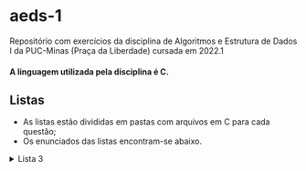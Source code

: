 # aeds-1
Repositório com exercícios da disciplina de Algoritmos e Estrutura de Dados I da PUC-Minas (Praça da Liberdade) cursada em 2022.1
#### A linguagem utilizada pela disciplina é C.

## Listas
- As listas estão divididas em pastas com arquivos em C para cada questão;
- Os enunciados das listas encontram-se abaixo.

<details>
  <summary>Lista 3</summary>
  Arquivos: https://github.com/matt-pessoa/aeds-1/tree/main/lista03
  
  1. Faça um algoritmo que leia um conjuto de números e imprima a quantidade de números pares e ímpares. Flag: 9999;
  2. Faça um programa que leia um conjunto indeterminado de números lidos positivos e imprima o maior, o menor e a média aritmética desse conjunto de dados. Flag: -1;
  3. Escrever um algoritmo para calcular e imprimir o fatorial de um número lido do teclado;
  4. Calcule o valor da seguinte série lido a quantidade de termos: S = 1 - 1/3³ + 1/5³ - 1/7³ + 1/9³...
  5. Escreva um algoritmo que peça o n-ésimo termo da série de Fibonacci e imprima a série até ele;
  6. Faça um algoritmo para calcular o valor de S, sendo N o número inserido pelo usuário: S = 1/N - 2/N-1 + 3/N-2 - 4/N-3 + ... N/1;
  7. Faça um algoritmo que imprima todos os números palíndromos entre 10000 e 99999;
  8. Encontre os números de 4 dígitos que possuem a seguinte característica: 3025 --> 30 + 25 = 55 --> 55² = 3025;
  9. Faça um programa para um jogo de cara ou coroa. Mostre, ao final de 10 tentativas, a quantidade de acertos e erros;
  19. Faça um programa para adivinhar um número escolhido pelo usuário entre 1 e 1023. Indique o número de tentativas necessárias para acertar (o programa deve encontrar o número em no máximo 10 tentativas).
</details>

